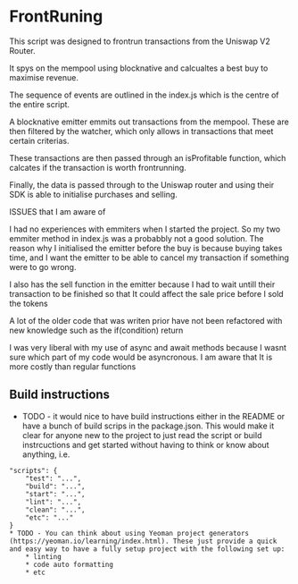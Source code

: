 # FrontRuning


This script was designed to frontrun transactions from the Uniswap V2 Router. 

It spys on the mempool using blocknative and calcualtes a best buy to maximise revenue. 

The sequence of events are outlined in the index.js which is the centre of the entire script.

A blocknative emitter emmits out transactions from the mempool. These are then filtered by the watcher, which only allows in transactions that meet certain criterias. 

These transactions are then passed through an isProfitable function, which calcates if the transaction is worth frontrunning. 

Finally, the data is passed through to the Uniswap router and using their SDK is able to initialise purchases and selling. 


ISSUES that I am aware of

I had no experiences with emmiters when I started the project. So my two emmiter method in index.js was a probabbly not a good solution.
The reason why I initialised the emitter before the buy is because buying takes time, and I want the emitter to be able to cancel my transaction if something were to go wrong. 

I also has the sell function in the emitter because I had to wait untill their transaction to be finished so that It could affect the sale price before I sold the tokens

A lot of the older code that was writen prior have not been refactored with new knowledge such as the if(condition) return

I was very liberal with my use of async and await methods because I wasnt sure which part of my code would be asyncronous. I am aware that It is more costly than regular functions

## Build instructions

* TODO - it would nice to have build instructions either in the README or have a bunch of build scrips in the package.json. This would make it clear for anyone new to the project to just read the script or build instrcuctions and get started without having to think or know about anything, i.e.
```
"scripts": {
    "test": "...",
    "build": "...",
    "start": "...",
    "lint": "...",
    "clean": "...",
    "etc": "..."
}
* TODO - You can think about using Yeoman project generators (https://yeoman.io/learning/index.html). These just provide a quick and easy way to have a fully setup project with the following set up:
    * linting
    * code auto formatting
    * etc